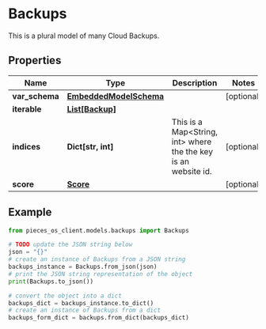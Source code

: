 # Backups

This is a plural model of many Cloud Backups.

## Properties

Name | Type | Description | Notes
------------ | ------------- | ------------- | -------------
**var_schema** | [**EmbeddedModelSchema**](EmbeddedModelSchema) |  | [optional] 
**iterable** | [**List[Backup]**](Backup) |  | 
**indices** | **Dict[str, int]** | This is a Map&lt;String, int&gt; where the the key is an website id. | [optional] 
**score** | [**Score**](Score) |  | [optional] 

## Example

```python
from pieces_os_client.models.backups import Backups

# TODO update the JSON string below
json = "{}"
# create an instance of Backups from a JSON string
backups_instance = Backups.from_json(json)
# print the JSON string representation of the object
print(Backups.to_json())

# convert the object into a dict
backups_dict = backups_instance.to_dict()
# create an instance of Backups from a dict
backups_form_dict = backups.from_dict(backups_dict)
```



